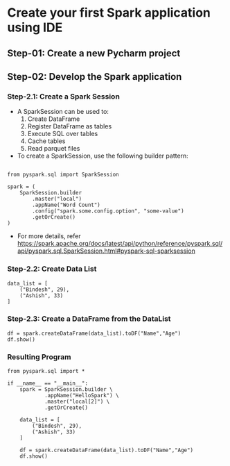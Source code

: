 # Create your first Spark application using IDE

## Step-01: Create a new Pycharm project

## Step-02: Develop the Spark application

### Step-2.1: Create a Spark Session

- A SparkSession can be used to: 
  1. Create DataFrame
  2. Register DataFrame as tables
  3. Execute SQL over tables
  4. Cache tables
  5. Read parquet files 
- To create a SparkSession, use the following builder pattern:

```

from pyspark.sql import SparkSession

spark = (
    SparkSession.builder
        .master("local")
        .appName("Word Count")
        .config("spark.some.config.option", "some-value")
        .getOrCreate()
)
```
- For more details, refer https://spark.apache.org/docs/latest/api/python/reference/pyspark.sql/api/pyspark.sql.SparkSession.html#pyspark-sql-sparksession

### Step-2.2: Create Data List

```
data_list = [
    ("Bindesh", 29),
    ("Ashish", 33)
]
```
### Step-2.3: Create a DataFrame from the DataList

```
df = spark.createDataFrame(data_list).toDF("Name","Age")
df.show()
```

### Resulting Program
```
from pyspark.sql import *

if __name__ == "__main__":
    spark = SparkSession.builder \
            .appName("HelloSpark") \
            .master("local[2]") \
            .getOrCreate()

    data_list = [
        ("Bindesh", 29),
        ("Ashish", 33)
    ]

    df = spark.createDataFrame(data_list).toDF("Name","Age")
    df.show()
```